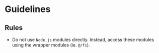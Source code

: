 # Guidelines
## Rules
- Do not use `Node.js` modules directly. Instead, access these modules using the wrapper modules (ie. `@/fs`).